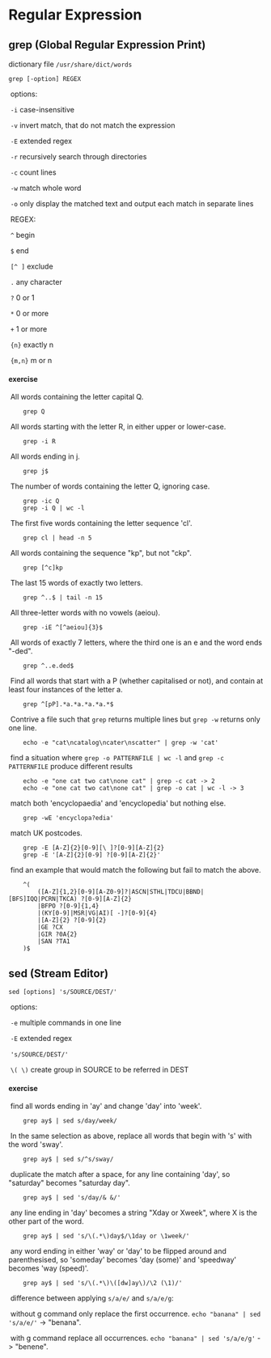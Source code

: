 # Regular Expression

## grep (Global Regular Expression Print)

dictionary file `/usr/share/dict/words`

    grep [-option] REGEX 
​        options:

​            ```-i``` case-insensitive

​            ```-v``` invert match, that do not match the expression

​            ```-E``` extended regex 

​            ```-r``` recursively search through directories

​            ```-c``` count lines

​            ```-w``` match whole word

​            ```-o``` only display the matched text and output each match in separate lines

​        REGEX:

​           ```^``` begin

​            ```$``` end

​           ``` [^ ] ``` exclude

​            ```.``` any character

​			`?` 0 or 1

​            ```*``` 0 or more

​            ```+``` 1 or more

​            ```{n}``` exactly n 

​            ```{m,n}``` m or n

#### exercise

​	All words containing the letter capital Q. 

```
	grep Q 
```

​	All words starting with the letter R, in either upper or lower-case. 

```
	grep -i R 
```

​	All words ending in j. 

```
	grep j$
```

​	The number of words containing the letter Q, ignoring case.

```
	grep -ic Q
	grep -i Q | wc -l
```

​	The first five words containing the letter sequence 'cl'.

```
	grep cl | head -n 5
```

​	All words containing the sequence "kp", but not "ckp". 

    	grep [^c]kp 

​	The last 15 words of exactly two letters.

```
	grep ^..$ | tail -n 15 
```

​    All three-letter words with no vowels (aeiou).

    	grep -iE ^[^aeiou]{3}$ 

​    All words of exactly 7 letters, where the third one is an e and the word ends "-ded".

    	grep ^..e.ded$ 

​    Find all words that start with a P (whether capitalised or not), and contain at least four instances of the letter a. 

    	grep ^[pP].*a.*a.*a.*a.*$

​    Contrive a file such that `grep` returns multiple lines but `grep -w` returns only one line.

    	echo -e "cat\ncatalog\ncater\nscatter" | grep -w 'cat' 

​    find a situation where `grep -o PATTERNFILE | wc -l` and `grep -c PATTERNFILE` produce different results

    	echo -e "one cat two cat\none cat" | grep -c cat -> 2
    	echo -e "one cat two cat\none cat" | grep -o cat | wc -l -> 3

​	match both 'encyclopaedia' and 'encyclopedia' but nothing else.

    	grep -wE 'encyclopa?edia' 

​    match UK postcodes.

    	grep -E [A-Z]{2}[0-9][\ ]?[0-9][A-Z]{2} 
    	grep -E '[A-Z]{2}[0-9] ?[0-9][A-Z]{2}'


​	find an example that would match the following but fail to match the above.

    	^(
            ([A-Z]{1,2}[0-9][A-Z0-9]?|ASCN|STHL|TDCU|BBND|[BFS]IQQ|PCRN|TKCA) ?[0-9][A-Z]{2}
            |BFPO ?[0-9]{1,4}
            |(KY[0-9]|MSR|VG|AI)[ -]?[0-9]{4}
            |[A-Z]{2} ?[0-9]{2}
            |GE ?CX
            |GIR ?0A{2}
            |SAN ?TA1
        )$

## sed (Stream Editor)
    sed [options] 's/SOURCE/DEST/'

​	options:

​		```-e``` multiple commands in one line

​		```-E``` extended regex

​	```'s/SOURCE/DEST/'```

​		```\( \)``` create group in SOURCE to be referred in DEST

#### exercise

​	find all words ending in 'ay' and change 'day' into 'week'.

```
	grep ay$ | sed s/day/week/
```

​	In the same selection as above, replace all words that begin with 's' with the word 'sway'.

```
	grep ay$ | sed s/^s/sway/
```

​	duplicate the match after a space, for any line containing 'day', so "saturday" becomes "saturday day".

```
	grep ay$ | sed 's/day/& &/'
```

​	any line ending in 'day' becomes a string "Xday or Xweek", where X is the other part of the word.

```
	grep ay$ | sed 's/\(.*\)day$/\1day or \1week/'
```

​	any word ending in either 'way' or 'day' to be flipped around and parenthesised, so 'someday' becomes 'day (some)' and 'speedway' becomes 'way (speed)'.

```
	grep ay$ | sed 's/\(.*\)\([dw]ay\)/\2 (\1)/'
```

​	difference between applying ```s/a/e/``` and ```s/a/e/g```:

​		without g command only replace the first occurrence. ``` echo "banana" | sed 's/a/e/' ``` -> "benana".

​		with g command replace all occurrences. ``` echo "banana" | sed 's/a/e/g' ``` -> "benene".   

